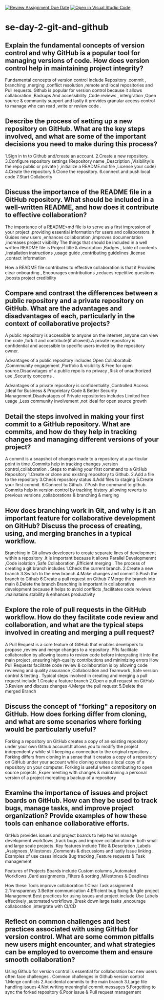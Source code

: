 [![Review Assignment Due Date](https://classroom.github.com/assets/deadline-readme-button-22041afd0340ce965d47ae6ef1cefeee28c7c493a6346c4f15d667ab976d596c.svg)](https://classroom.github.com/a/8wgCKhpZ)
[![Open in Visual Studio Code](https://classroom.github.com/assets/open-in-vscode-2e0aaae1b6195c2367325f4f02e2d04e9abb55f0b24a779b69b11b9e10269abc.svg)](https://classroom.github.com/online_ide?assignment_repo_id=18393533&assignment_repo_type=AssignmentRepo)
# se-day-2-git-and-github
## Explain the fundamental concepts of version control and why GitHub is a popular tool for managing versions of code. How does version control help in maintaining project integrity?
Fundamental concepts of version control include Repository .commit , branching ,merging ,conflict resolution ,remote and local repositories and Pull requests.
Github is popular for version control because it allows collaboration ,Backups And accessibility ,Code reviews , intergration ,Open source & community support and lastly it provides granular access control to manage who can read ,write or review code .

## Describe the process of setting up a new repository on GitHub. What are the key steps involved, and what are some of the important decisions you need to make during this process?
1.Sign in tn to Github and/create an account.
2.Create a new repository.
3.Configure repository settings (Repository name ,Description ,Visibility(is the repo public or private ) ,initialize a README.md file ,License your code)
4.Create the repository
5.Clone the repository.
6.connect and push local code
7.Start Collabority



## Discuss the importance of the README file in a GitHub repository. What should be included in a well-written README, and how does it contribute to effective collaboration?
The importance of a README>md file is to serve as a first impression of your project ,providing essential information for users and collaborators.
It Guides new users ,enhances collaboration ,improves documentation ,increases project visibility
The things that should be included in a well written README file is Project title & description ,Badges , table of contents ,installation instructions ,usage guide ,contributing guidelines ,license ,contact information

How a README file contributes to effective collaboration is that it Provides clear onboarding , Encourages contributions ,reduces repetitive questions ,boosts project credibility 


## Compare and contrast the differences between a public repository and a private repository on GitHub. What are the advantages and disadvantages of each, particularly in the context of collaborative projects?
A public repository is accessible to anyone on the internet ,anyone can view the code ,fork it and contribute(if allowed).A private repository is confidential and accessible to specific users invited by the repository owner.

Advantages of a public repository includes Open Collaboratuib ,Commmunity engagement ,Portfolio & visibility & Free for open source.Disadvatages of a public repo is no privacy ,Risk of unauthorized use ,Security concerns .

Advantages of a private repository is confidentiality ,Controlled Access ,Ideal for Business & Proprietary Code & Better Security Management.Disadvatages of Private repositories includes Limited free usage ,Less community involvement ,not ideal for open source growth 


## Detail the steps involved in making your first commit to a GitHub repository. What are commits, and how do they help in tracking changes and managing different versions of your project?
A commit is a snapshot of  changes made to a repository at a particular point in time .Commits help in tracking changes ,version control,collaboration .
Steps to making your first command to a GitHub Repository 
1.Create or clone and existing repository to Github.
2.Add a file to the repository 
3.Check repository status 
4.Add files to staging
5.Create your first commit.
6.Connect to Github.
7.Push the command to github.
Commits help in version control by tracking history ,allowing reverts to previous versions ,collaborations & branching & merging




## How does branching work in Git, and why is it an important feature for collaborative development on GitHub? Discuss the process of creating, using, and merging branches in a typical workflow.
Branching in Git allows developers to create separate lines of development within a repository .It is important because it allows Parallel Developmenmt ,Code isolation ,Safe Collaboration ,Efficient merging .
The process of creating a git branch includes
1.Check the current branch.
2.Create a new branch
3.Switch to the new branch
4.Make changes and commit
5.Push the branch to Github 
6.Create a pull request on Github
7.Merge the branch into main
8.Delete the branch 
Branching is important in collaborative development because it helps to avoid conflicts ,facilitates code reviews .mainatains stability & enhances productivity 








## Explore the role of pull requests in the GitHub workflow. How do they facilitate code review and collaboration, and what are the typical steps involved in creating and merging a pull request?
A Pull Request is a core feature of GitHub that enables developers to propose ,review and merge changes to a repository .PRs facilitate collaboration by allowing teams to review code before intergrating it into the main project ,ensuring high-quality contributions and minimizing errors
How Pull Requests facilitate code review & collaboration is by 
allowing code reviewing and quality assurance ,Collaboration and Teamwork ,Safe version control & testing .
Typical steps involved in creating and merging a pull request include 
1.Create a feature branch
2.Open a pull request on GitHub
3.Review and discuss changes
4.Merge the pull request 
5.Delete the merged Branch



## Discuss the concept of "forking" a repository on GitHub. How does forking differ from cloning, and what are some scenarios where forking would be particularly useful?
Forking a repository on GitHub creates a copy of an existing repository under your own Github account.It allows you to modify the project independently while still keeping a connection to the original repository .
Forking differs from cloning in a sense that it creatos a copy of a repository on GitHub under your account while cloning creates a local copy of a repository on your computer.
Forking is useful when contributing to open source projects ,Experimenting with changes & maintaining a personal version of a project mcreating a backup of a repository 

## Examine the importance of issues and project boards on GitHub. How can they be used to track bugs, manage tasks, and improve project organization? Provide examples of how these tools can enhance collaborative efforts.
GitHub provides issues and project boards to help teams manage development workflows ,track bugs and improve collaboration in both small and large scale projects.
Key features include Title & Description ,Labels ,Assignees ,Milestones ,Comments & discussions and lastly Issue linking .
Examples of use cases inlcude Bug tracking ,Feature requests & Task management

Features of Projects Boards include Custom columns ,Automated Workflows ,Card assignments ,Filters & sorting ,Milestones & Deadlines 

How these Tools improve collaboration 
1.Clear Task assignment 
2.Transparency 
3.Better communication
4.Efficient bug fixing
5.Agile project Management
Best practices for using issues and project include
Use Labels effectively ,automated workflows ,Break down large tasks ,encourage collaboration ,intergrate with CI/CD
## Reflect on common challenges and best practices associated with using GitHub for version control. What are some common pitfalls new users might encounter, and what strategies can be employed to overcome them and ensure smooth collaboration?
Using Github for version control is essential for collaboration but new users often face challenges .
Common challenges in Github version control 
1.Merge conflicts
2.Accidental commits to the main branch
3.Large file handling issues
4.Not writing meaningful commit messages 
5.Forgetting to sync the forked repository 
6.Poor issue & Pull request management


